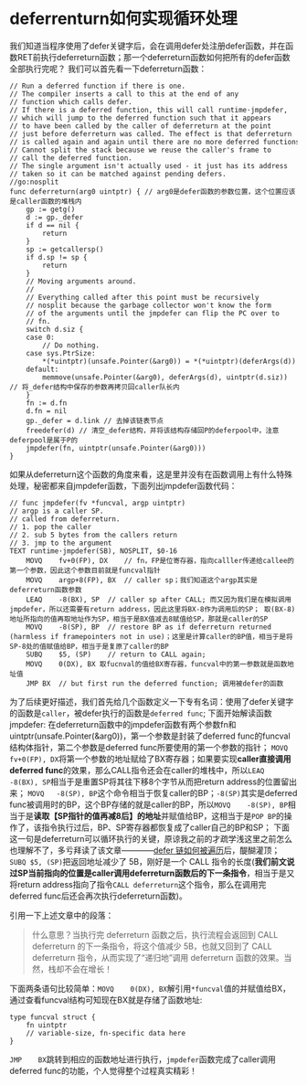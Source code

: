 # deferrenturn如何实现循环处理

我们知道当程序使用了defer关键字后，会在调用defer处注册defer函数，并在函数RET前执行deferreturn函数；那一个deferreturn函数如何把所有的defer函数全部执行完呢？
我们可以首先看一下deferreturn函数：
```
// Run a deferred function if there is one.
// The compiler inserts a call to this at the end of any
// function which calls defer.
// If there is a deferred function, this will call runtime·jmpdefer,
// which will jump to the deferred function such that it appears
// to have been called by the caller of deferreturn at the point
// just before deferreturn was called. The effect is that deferreturn
// is called again and again until there are no more deferred functions.
// Cannot split the stack because we reuse the caller's frame to
// call the deferred function.
// The single argument isn't actually used - it just has its address
// taken so it can be matched against pending defers.
//go:nosplit
func deferreturn(arg0 uintptr) { // arg0是defer函数的参数位置，这个位置应该是caller函数的堆栈内
    gp := getg()
    d := gp._defer
    if d == nil {
        return
    }
    sp := getcallersp()
    if d.sp != sp {
        return
    }
    // Moving arguments around.
    //
    // Everything called after this point must be recursively
    // nosplit because the garbage collector won't know the form
    // of the arguments until the jmpdefer can flip the PC over to
    // fn.
    switch d.siz {
    case 0:
        // Do nothing.
    case sys.PtrSize:
        *(*uintptr)(unsafe.Pointer(&arg0)) = *(*uintptr)(deferArgs(d))
    default:
        memmove(unsafe.Pointer(&arg0), deferArgs(d), uintptr(d.siz)) // 将_defer结构中保存的参数再拷贝回caller队长内
    }
    fn := d.fn
    d.fn = nil
    gp._defer = d.link // 去掉该链表节点
    freedefer(d) // 清空_defer结构，并将该结构存储回P的deferpool中，注意deferpool是属于P的
    jmpdefer(fn, uintptr(unsafe.Pointer(&arg0)))
}
```
如果从deferreturn这个函数的角度来看，这是里并没有在函数调用上有什么特殊处理，秘密都来自jmpdefer函数，下面列出jmpdefer函数代码：
```
// func jmpdefer(fv *funcval, argp uintptr)
// argp is a caller SP.
// called from deferreturn.
// 1. pop the caller
// 2. sub 5 bytes from the callers return
// 3. jmp to the argument
TEXT runtime·jmpdefer(SB), NOSPLIT, $0-16
	MOVQ	fv+0(FP), DX	// fn，FP是位寄存器，指向calller传递给callee的第一个参数，因此这个参数目前就是funcval指针
	MOVQ	argp+8(FP), BX	// caller sp；我们知道这个argp其实是deferreturn函数参数
	LEAQ	-8(BX), SP	// caller sp after CALL; 而又因为我们是在模拟调用jmpdefer，所以还需要有return address，因此这里将BX-8作为调用后的SP； 取(BX-8)地址所指向的值再取地址作为SP，相当于是BX值减去8赋值给SP，那就是caller的SP
	MOVQ	-8(SP), BP	// restore BP as if deferreturn returned (harmless if framepointers not in use)；这里是计算caller的BP值，相当于是将SP-8处的值赋值给BP，相当于是复原了caller的BP
	SUBQ	$5, (SP)	// return to CALL again; 
	MOVQ	0(DX), BX 取fucnval的值给BX寄存器，funcval中的第一参数就是函数地址值
	JMP	BX	// but first run the deferred function; 调用被defer的函数
```
为了后续更好描述，我们首先给几个函数定义一下专有名词：使用了defer关键字的函数是`caller`，被defer执行的函数是`deferred func`;
下面开始解读函数jmpdefer:
在deferreturn函数中的jmpdefer函数有两个参数fn和uintptr(unsafe.Pointer(&arg0))，第一个参数是封装了deferred func的funcval结构体指针，第二个参数是deferred func所要使用的第一个参数的指针；
`MOVQ	fv+0(FP), DX`将第一个参数的地址赋给了BX寄存器；如果要实现**caller直接调用deferred func**的效果，那么CALL指令还会在caller的堆栈中，所以`LEAQ	-8(BX), SP`相当于是重置SP将其往下移8个字节从而把return address的位置留出来；
`MOVQ	-8(SP), BP`这个命令相当于恢复caller的BP；`-8(SP)`其实是deferred func被调用时的BP，这个BP存储的就是caller的BP，所以`MOVQ	-8(SP), BP`相当于是**读取【SP指针的值再减8后】的地址**并赋值给BP，这相当于是`POP BP`的操作了，该指令执行过后，BP、SP寄存器都恢复成了caller自己的BP和SP；
下面这一句是deferreturn可以循环执行的关键，原谅我之前的才疏学浅这里之前怎么也理解不了，多亏拜读了该文章————[defer 链如何被遍历](https://www.cnblogs.com/qcrao-2018/p/12550380.html)后，醍醐灌顶；
`SUBQ $5, (SP)`把返回地址减少了 5B，刚好是一个 CALL 指令的长度(**我们前文说过SP当前指向的位置是caller调用deferreturn函数后的下一条指令**，相当于是又将return address指向了指令`CALL deferreturn`这个指令，那么在调用完deferred func后还会再次执行deferreturn函数)。

引用一下上述文章中的段落：
> 什么意思？当执行完 deferreturn 函数之后，执行流程会返回到 CALL deferreturn 的下一条指令，将这个值减少 5B，也就又回到了 CALL deferreturn 指令，从而实现了“递归地”调用 deferreturn 函数的效果。当然，栈却不会在增长！

下面两条语句比较简单：`MOVQ	0(DX), BX`解引用`*funcval`值的并赋值给BX，通过查看funcval结构可知现在BX就是存储了函数地址:
```
type funcval struct {
	fn uintptr
	// variable-size, fn-specific data here
}
```
`JMP	BX`跳转到相应的函数地址进行执行，`jmpdefer`函数完成了caller调用deferred func的功能，个人觉得整个过程真实精彩！

